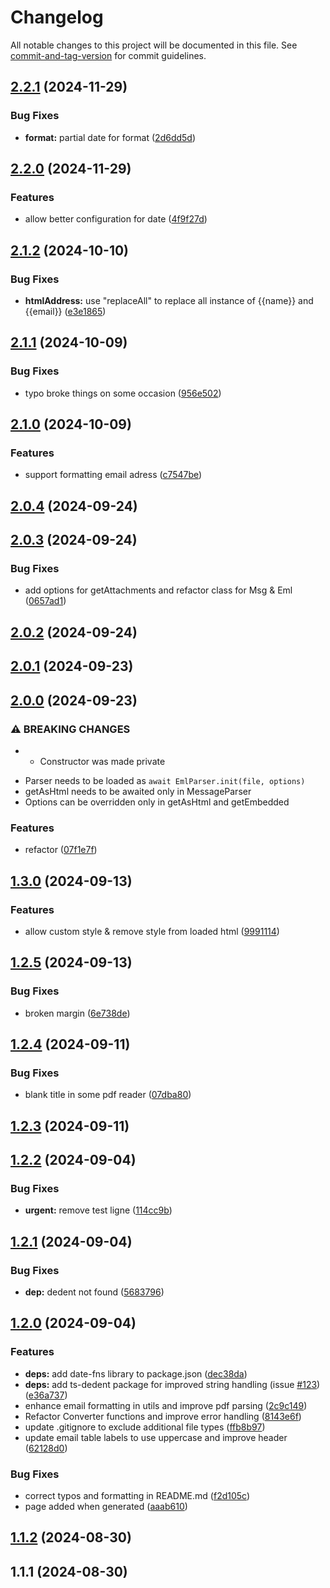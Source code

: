 # Changelog

All notable changes to this project will be documented in this file. See [commit-and-tag-version](https://github.com/absolute-version/commit-and-tag-version) for commit guidelines.

## [2.2.1](https://github.com/Mara-Li/mail-export/compare/v2.2.0...v2.2.1) (2024-11-29)


### Bug Fixes

* **format:** partial date for format ([2d6dd5d](https://github.com/Mara-Li/mail-export/commit/2d6dd5db7353fb17f5ecd50fe3f8d3427d3f1d12))

## [2.2.0](https://github.com/Mara-Li/mail-export/compare/v2.1.2...v2.2.0) (2024-11-29)


### Features

* allow better configuration for date ([4f9f27d](https://github.com/Mara-Li/mail-export/commit/4f9f27de67d6331a1e104f92282095caa4f65460))

## [2.1.2](https://github.com/Mara-Li/mail-export/compare/v2.1.1...v2.1.2) (2024-10-10)


### Bug Fixes

* **htmlAddress:** use "replaceAll" to replace all instance of {{name}} and {{email}} ([e3e1865](https://github.com/Mara-Li/mail-export/commit/e3e1865a1e351b389a7d2f9895f7ddec467d42f8))

## [2.1.1](https://github.com/Mara-Li/mail-export/compare/v2.1.0...v2.1.1) (2024-10-09)


### Bug Fixes

* typo broke things on some occasion ([956e502](https://github.com/Mara-Li/mail-export/commit/956e5029ca77fba6d800384f862aaed691b5e6cc))

## [2.1.0](https://github.com/Mara-Li/mail-export/compare/v2.0.4...v2.1.0) (2024-10-09)


### Features

* support formatting email adress ([c7547be](https://github.com/Mara-Li/mail-export/commit/c7547bed03d74a374cb69d65e27a35a3d2a3c917))

## [2.0.4](https://github.com/Mara-Li/Archivette/compare/v2.0.3...v2.0.4) (2024-09-24)

## [2.0.3](https://github.com/Mara-Li/Archivette/compare/v2.0.2...v2.0.3) (2024-09-24)


### Bug Fixes

* add options for getAttachments and refactor class for Msg & Eml ([0657ad1](https://github.com/Mara-Li/Archivette/commit/0657ad1e3c06d3bd1dab66204e520d6fb783cf03))

## [2.0.2](https://github.com/Mara-Li/Archivette/compare/v2.0.1...v2.0.2) (2024-09-24)

## [2.0.1](https://github.com/Mara-Li/Archivette/compare/v2.0.0...v2.0.1) (2024-09-23)

## [2.0.0](https://github.com/Mara-Li/Archivette/compare/v1.3.0...v2.0.0) (2024-09-23)


### ⚠ BREAKING CHANGES

*  - Constructor was made private
 - Parser needs to be loaded as `await EmlParser.init(file, options)`
 - getAsHtml needs to be awaited only in MessageParser
 - Options can be overridden only in getAsHtml and getEmbedded

### Features

* refactor ([07f1e7f](https://github.com/Mara-Li/Archivette/commit/07f1e7faf2a390eebc27fb3ee9c7e438925d470e))

## [1.3.0](https://github.com/Mara-Li/Archivette/compare/v1.2.5...v1.3.0) (2024-09-13)


### Features

* allow custom style & remove style from loaded html ([9991114](https://github.com/Mara-Li/Archivette/commit/9991114d1d707bf2b52a2c55d9eda2e0a81accb3))

## [1.2.5](https://github.com/Mara-Li/Archivette/compare/v1.2.4...v1.2.5) (2024-09-13)


### Bug Fixes

* broken margin ([6e738de](https://github.com/Mara-Li/Archivette/commit/6e738de2ca2bc13c171d6bc39953cc3f992b7010))

## [1.2.4](https://github.com/Mara-Li/Archivette/compare/v1.2.3...v1.2.4) (2024-09-11)


### Bug Fixes

* blank title in some pdf reader ([07dba80](https://github.com/Mara-Li/Archivette/commit/07dba80f6c29213bdbdd6f25ac8324dd2ae38f9a))

## [1.2.3](https://github.com/Mara-Li/Archivette/compare/v1.2.2...v1.2.3) (2024-09-11)

## [1.2.2](https://github.com/Mara-Li/Archivette/compare/v1.2.1...v1.2.2) (2024-09-04)


### Bug Fixes

* **urgent:** remove test ligne ([114cc9b](https://github.com/Mara-Li/Archivette/commit/114cc9bf596358ae2bda6e5b862f7bddbf1498be))

## [1.2.1](https://github.com/Mara-Li/Archivette/compare/v1.2.0...v1.2.1) (2024-09-04)


### Bug Fixes

* **dep:** dedent not found ([5683796](https://github.com/Mara-Li/Archivette/commit/5683796510e262a957f8985d750f742a8ff771d5))

## [1.2.0](https://github.com/Mara-Li/Archivette/compare/v1.1.2...v1.2.0) (2024-09-04)


### Features

* **deps:** add date-fns library to package.json ([dec38da](https://github.com/Mara-Li/Archivette/commit/dec38da3145a51c588fa72414dfad2241427ab75))
* **deps:** add ts-dedent package for improved string handling (issue [#123](https://github.com/Mara-Li/Archivette/issues/123)) ([e36a737](https://github.com/Mara-Li/Archivette/commit/e36a7376ae120318df1eada7a541d9052a0e7145))
* enhance email formatting in utils and improve pdf parsing ([2c9c149](https://github.com/Mara-Li/Archivette/commit/2c9c1493b5bb0e2bceedbb123ff4fcb2aeee58bf))
* Refactor Converter functions and improve error handling ([8143e6f](https://github.com/Mara-Li/Archivette/commit/8143e6f789b98e571d7a8ddd62e5437ceb7c314b))
* update .gitignore to exclude additional file types ([ffb8b97](https://github.com/Mara-Li/Archivette/commit/ffb8b9717db89f4a3469c1cffd98f78f3697044b))
* update email table labels to use uppercase and improve header ([62128d0](https://github.com/Mara-Li/Archivette/commit/62128d0987efaf4d39771b5e36e5afd96a642412))


### Bug Fixes

* correct typos and formatting in README.md ([f2d105c](https://github.com/Mara-Li/Archivette/commit/f2d105c5a6b2a95209e2f3d08f5f4951f36f913e))
* page added when generated ([aaab610](https://github.com/Mara-Li/Archivette/commit/aaab610757cfb0ea11469be24796cb0fcc1228d6))

## [1.1.2](https://github.com/Mara-Li/Archivette/compare/v1.1.1...v1.1.2) (2024-08-30)

## 1.1.1 (2024-08-30)
